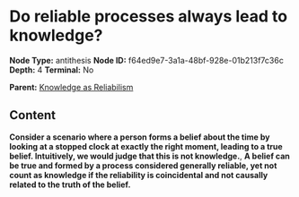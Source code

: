 # Do reliable processes always lead to knowledge?

**Node Type:** antithesis
**Node ID:** f64ed9e7-3a1a-48bf-928e-01b213f7c36c
**Depth:** 4
**Terminal:** No

**Parent:** [Knowledge as Reliabilism](knowledge-as-reliabilism-synthesis-e43dfc1f-e9e5-4ef5-90d3-e8588e1acc09.md)

## Content

**Consider a scenario where a person forms a belief about the time by looking at a stopped clock at exactly the right moment, leading to a true belief. Intuitively, we would judge that this is not knowledge.**, **A belief can be true and formed by a process considered generally reliable, yet not count as knowledge if the reliability is coincidental and not causally related to the truth of the belief.**

